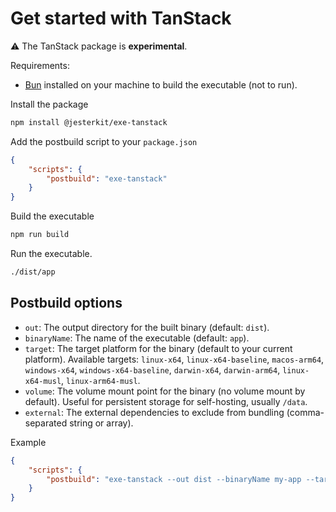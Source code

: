 # Get started with TanStack

⚠️ The TanStack package is **experimental**.

Requirements:

- [Bun](https://bun.com/) installed on your machine to build the executable (not to run).

Install the package

```bash
npm install @jesterkit/exe-tanstack
```

Add the postbuild script to your `package.json`

```json
{
	"scripts": {
		"postbuild": "exe-tanstack"
	}
}
```

Build the executable

```bash
npm run build
```

Run the executable.

```bash
./dist/app
```

## Postbuild options

- `out`: The output directory for the built binary (default: `dist`).
- `binaryName`: The name of the executable (default: `app`).
- `target`: The target platform for the binary (default to your current platform). Available targets: `linux-x64`, `linux-x64-baseline`, `macos-arm64`, `windows-x64`, `windows-x64-baseline`, `darwin-x64`, `darwin-arm64`, `linux-x64-musl`, `linux-arm64-musl`.
- `volume`: The volume mount point for the binary (no volume mount by default). Useful for persistent storage for self-hosting, usually `/data`.
- `external`: The external dependencies to exclude from bundling (comma-separated string or array).

Example

```json
{
	"scripts": {
		"postbuild": "exe-tanstack --out dist --binaryName my-app --target linux-x64 --volume /data"
	}
}
```
